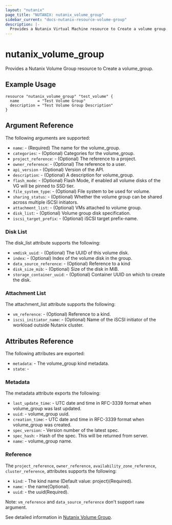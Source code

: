 ```yaml
---
layout: "nutanix"
page_title: "NUTANIX: nutanix_volume_group"
sidebar_current: "docs-nutanix-resource-volume-group"
description: |-
  Provides a Nutanix Virtual Machine resource to Create a volume group.
---
```


# nutanix_volume_group

Provides a Nutanix Volume Group resource to Create a volume_group.

## Example Usage

```hcl
resource "nutanix_volume_group" "test_volume" {
  name        = "Test Volume Group"
  description = "Test Volume Group Description"
}
```

## Argument Reference

The following arguments are supported:

* `name`: - (Required) The name for the volume_group.
* `categories`: - (Optional) Categories for the volume_group.
* `project_reference`: - (Optional) The reference to a project.
* `owner_reference`: - (Optional) The reference to a user.
* `api_version` - (Optional) Version of the API.
* `description`: - (Optional) A description for volume_group.
* `flash_mode`: - (Optional) Flash Mode, if enabled all volume disks of the VG will be pinned to SSD tier.
* `file_system_type`: - (Optional) File system to be used for volume.
* `sharing_status`: - (Optiional) Whether the volume group can be shared across multiple iSCSI initiators.
* `attachment_list`: - (Optional) VMs attached to volume group.
* `disk_list`: - (Optional) Volume group disk specification.
* `iscsi_target_prefix`: - (Optional) iSCSI target prefix-name.

### Disk List

The disk_list attribute supports the following:

* `vmdisk_uuid`: - (Optional) The UUID of this volume disk.
* `index`: - (Optional) Index of the volume disk in the group.
* `data_source_reference`: - (Optional) Reference to a kind
* `disk_size_mib`: - (Optional) Size of the disk in MiB.
* `storage_container_uuid`: - (Optional) Container UUID on which to create the disk.

### Attachment List

The attachment_list attribute supports the following:

* `vm_reference`: - (Optional) Reference to a kind.
* `iscsi_initiator_name`: - (Optional) Name of the iSCSI initiator of the workload outside Nutanix cluster.

## Attributes Reference

The following attributes are exported:

* `metadata`: - The volume_group kind metadata.
* `state`: -

### Metadata

The metadata attribute exports the following:

* `last_update_time`: - UTC date and time in RFC-3339 format when volume_group was last updated.
* `uuid`: - volume_group uuid.
* `creation_time`: - UTC date and time in RFC-3339 format when volume_group was created.
* `spec_version`: - Version number of the latest spec.
* `spec_hash`: - Hash of the spec. This will be returned from server.
* `name`: - volume_group name.

### Reference

The `project_reference`, `owner_reference`, `availability_zone_reference`, `cluster_reference`, attributes supports the following:

* `kind`: - The kind name (Default value: project)(Required).
* `name`: - the name(Optional).
* `uuid`: - the uuid(Required).

Note: `vm_reference` and `data_source_reference` don't support `name` argument.

See detailed information in [Nutanix Volume Group](https://nutanix.github.io/Automation/experimental/swagger-redoc-sandbox/#tag/volume_group).